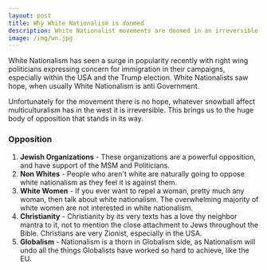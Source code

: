 ```yaml
---
layout: post
title: Why White Nationalism is doomed
description: White Nationalist movements are doomed in an irreversible west of multiculturalism
image: /img/wn.jpg
---
```


White Nationalism has seen a surge in popularity recently with right wing politicians expressing concern for immigration in their campaigns, especially within the USA and the Trump election. White Nationalists saw hope, when usually White Nationalism is anti Government.

Unfortunately for the movement there is no hope, whatever snowball affect multiculturalism has in the west it is irreversible. This brings us to the huge body of opposition that stands in its way.

### Opposition

1. **Jewish Organizations** - These organizations are a powerful opposition, and have support of the MSM and Politicians.
2. **Non Whites** - People who aren't white are naturally going to oppose white nationalism as they feel it is against them.
3. **White Women** - If you ever want to repel a woman, pretty much any woman, then talk about white nationalism. The overwhelming majority of white women are not interested in white nationalism.
4. **Christianity** - Christianity by its very texts has a love thy neighbor mantra to it, not to mention the close attachment to Jews throughout the Bible. Christians are very Zionist, especially in the USA.
5. **Globalism** - Nationalism is a thorn in Globalism side, as Nationalism will undo all the things Globalists have worked so hard to achieve, like the EU.
